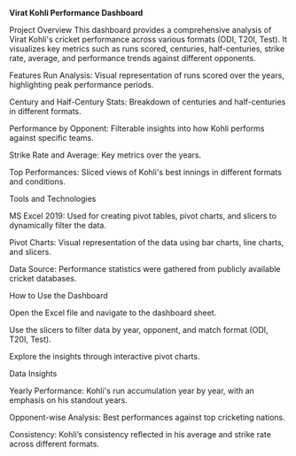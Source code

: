 **Virat Kohli Performance Dashboard**

Project Overview
This dashboard provides a comprehensive analysis of Virat Kohli's cricket performance across various formats (ODI, T20I, Test). It visualizes key metrics such as runs scored, centuries, half-centuries, strike rate, average, and performance trends against different opponents.

Features
Run Analysis: Visual representation of runs scored over the years, highlighting peak performance periods.

Century and Half-Century Stats: Breakdown of centuries and half-centuries in different formats.

Performance by Opponent: Filterable insights into how Kohli performs against specific teams.

Strike Rate and Average: Key metrics over the years.

Top Performances: Sliced views of Kohli's best innings in different formats and conditions.


Tools and Technologies

MS Excel 2019: Used for creating pivot tables, pivot charts, and slicers to dynamically filter the data.

Pivot Charts: Visual representation of the data using bar charts, line charts, and slicers.

Data Source: Performance statistics were gathered from publicly available cricket databases.


How to Use the Dashboard

Open the Excel file and navigate to the dashboard sheet.

Use the slicers to filter data by year, opponent, and match format (ODI, T20I, Test).

Explore the insights through interactive pivot charts.


Data Insights

Yearly Performance: Kohli's run accumulation year by year, with an emphasis on his standout years.

Opponent-wise Analysis: Best performances against top cricketing nations.

Consistency: Kohli’s consistency reflected in his average and strike rate across different formats.
